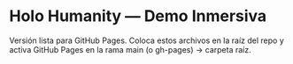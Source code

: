 # Holo Humanity — Demo Inmersiva
Versión lista para GitHub Pages.
Coloca estos archivos en la raíz del repo y activa GitHub Pages en la rama main (o gh-pages) -> carpeta raíz.
